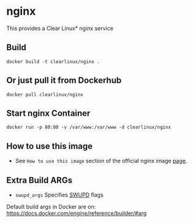 nginx
==========
This provides a Clear Linux* nginx service

Build
-----
```
docker build -t clearlinux/nginx .
```

Or just pull it from Dockerhub
---------------------------
```
docker pull clearlinux/nginx
```

Start nginx Container
-----------------------
```
docker run -p 80:80 -v /var/www:/var/www -d clearlinux/nginx
```

How to use this image
---------------------
- See ``How to use this image`` section of the official nginx image [page](https://hub.docker.com/_/nginx).

Extra Build ARGs
----------------
- ``swupd_args`` Specifies [SWUPD](https://github.com/clearlinux/swupd-client/blob/master/docs/swupd.1.rst#options) flags

Default build args in Docker are on: https://docs.docker.com/engine/reference/builder/#arg
